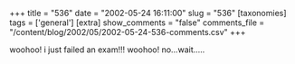 +++
title = "536"
date = "2002-05-24 16:11:00"
slug = "536"
[taxonomies]
tags = ['general']
[extra]
show_comments = "false"
comments_file = "/content/blog/2002/05/2002-05-24-536-comments.csv"
+++

woohoo! i just failed an exam!!! woohoo! no…wait…..
